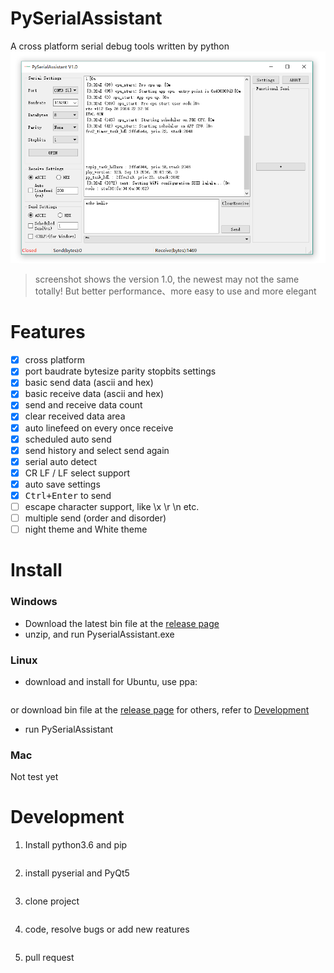 PySerialAssistant
========
A cross platform serial debug tools written by python
![screenshot](./assets/screenshot_V1.0.png)
> screenshot shows the version 1.0, the newest may not the same totally! But better performance、more easy to use and more elegant

# Features

- [x] cross platform
- [x] port baudrate bytesize parity stopbits settings
- [x] basic send data (ascii and hex)
- [x] basic receive data (ascii and hex)
- [x] send and receive data count
- [x] clear received data area
- [x] auto linefeed on every once receive
- [x] scheduled auto send
- [x] send history and select send again
- [x] serial auto detect
- [x] CR LF / LF select support
- [x] auto save settings
- [x] <kbd>Ctrl+Enter</kbd> to send
- [ ] escape character support, like \x \r \n etc.
- [ ] multiple send (order and disorder)
- [ ] night theme and White theme

# Install

### Windows

* Download the latest bin file at the [release page](https://github.com/Neutree/PyserialAssistant/releases)
* unzip, and run PyserialAssistant.exe

### Linux
* download and install
for Ubuntu, use ppa:
```

```
or download bin file at the [release page](https://github.com/Neutree/PyserialAssistant/releases)
for others, refer to [Development](Development)
* run PySerialAssistant

### Mac
Not test yet

# Development

1. Install python3.6 and pip
```
```

2. install pyserial and PyQt5
```
```

3. clone project
```
```

4. code, resolve bugs or add new reatures
```
```

5. pull request
```
```

